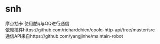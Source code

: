 # snh
摩点抽卡
使用酷q与QQ进行通信<br>
依赖插件https://github.com/richardchien/coolq-http-api/tree/master/src<br>
通信API来自https://github.com/yangjinhe/maintain-robot<br>
